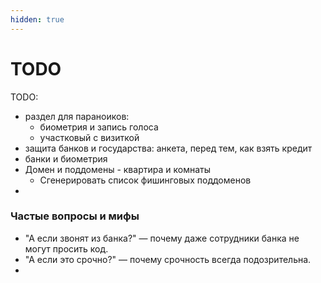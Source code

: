 ```yaml
---
hidden: true
---
```


# TODO

TODO:&#x20;

* раздел для параноиков:&#x20;
  * биометрия и запись голоса
  * участковый с визиткой
* защита банков и государства: анкета, перед тем, как взять кредит
* банки и биометрия
* Домен и поддомены - квартира и комнаты
  * Сгенерировать список фишинговых поддоменов&#x20;
*

### **Частые вопросы и мифы**

* "А если звонят из банка?" — почему даже сотрудники банка не могут просить код.
* "А если это срочно?" — почему срочность всегда подозрительна.
*
